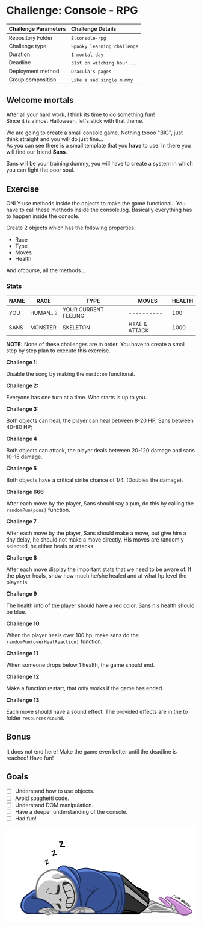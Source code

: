 # Challenge: Console - RPG
|Challenge Parameters  |Challenge Details              |
|:---------------------|:------------------------------|
|Repository Folder     |`8.console-rpg`                |
|Challenge type        |`Spooky learning challenge`    |
|Duration              |`1 mortal day`                 |
|Deadline              |`31st on witching hour...`     |
|Deployment method     |`Dracula's pages`              |
|Group composition     |`Like a sad single mummy`      |

## Welcome mortals
After all your hard work, I think its time to do something fun!  
Since it is almost Halloween, let's stick with that theme.

We are going to create a small console game.
Nothing toooo "BIG", just think straight and you will do just fine...  
As you can see there is a small template that you **have** to use.
In there you will find our friend **Sans**.

Sans will be your training dummy, you will have to create a system in which you can fight the poor soul.


## Exercise

ONLY use methods inside the objects to make the game functional.. You have to call these methods inside the console.log. Basically everything has to happen inside the console.

Create 2 objects which has the following properties:
- Race
- Type
- Moves
- Health

And ofcourse, all the methods...

### Stats


| NAME | RACE               | TYPE                   | MOVES                                                         | HEALTH                                           |
|------|--------------------|------------------------|---------------------------------------------------------------|--------------------------------------------------|
|YOU   |HUMAN...?           | YOUR CURRENT FEELING   |                          ----------                           |100                                               |
|SANS  |MONSTER             | SKELETON               |HEAL & ATTACK                                                  |1000                                              |

**NOTE:** None of these challenges are in order. You have to create a small step by step plan to execute this exercise.

**Challenge 1:**

Disable the song by making the `music:on` functional.  

**Challenge 2:**  

Everyone has one turn at a time. Who starts is up to you.

**Challenge 3:**

Both objects can heal, the player can heal between 8-20 HP, Sans between 40-80 HP;

**Challenge 4**

Both objects can attack, the player deals between 20-120 damage and sans 10-15 damage.

**Challenge 5**

Both objects have a critical strike chance of 1/4. (Doubles the damage).

**Challenge 666**

After each move by the player, Sans should say a pun, do this by calling the `randomPun(puns)` function.

**Challenge 7**

After each move by the player, Sans should make a move, but give him a tiny delay, he should not make a move directly.
His moves are randomly selected, he either heals or attacks.

**Challenge 8**

After each move display the important stats that we need to be aware of. If the player heals, show how much he/she healed and at what hp level the player is.

**Challenge 9**

The health info of the player should have a red color, Sans his health should be blue.

**Challenge 10**

When the player heals over 100 hp, make sans do the `randomPun(overHealReaction)` function.

**Challenge 11**

When someone drops below 1 health, the game should end.


**Challenge 12**

Make a function restart, that only works if the game has ended.

**Challenge 13**

Each move should have a sound effect. The provided effects are in the to folder `resources/sound`.


## Bonus

It does not end here! Make the game even better until the deadline is reached! Have fun!


## Goals

- [ ] Understand how to use objects.
- [ ] Avoid spaghetti code.
- [ ] Understand DOM manipulation.
- [ ] Have a deeper understanding of the console.
- [ ] Had fun!
 
![Sans](resources/readme/sleepy_sans.png)

